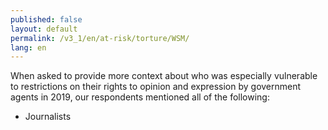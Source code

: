 ```yaml
---
published: false
layout: default
permalink: /v3_1/en/at-risk/torture/WSM/
lang: en
---
```

When asked to provide more context about who was especially vulnerable to restrictions on their rights to opinion and expression by government agents in 2019, our respondents mentioned all of the following:  
- Journalists 